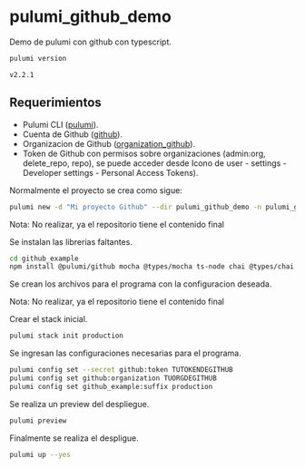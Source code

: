 # pulumi_github_demo

Demo de pulumi con github con typescript.

```sh
pulumi version
```

```shell
v2.2.1
```

## Requerimientos

* Pulumi CLI ([pulumi](https://www.pulumi.com/docs/reference/cli/)).
* Cuenta de Github ([github](https://github.com/)).
* Organizacion de Github ([organization_github](https://github.com/organizations/plan)).
* Token de Github con permisos sobre organizaciones (admin:org, delete_repo, repo), se puede acceder desde Icono de user - settings - Developer settings - Personal Access Tokens).

Normalmente el proyecto se crea como sigue:

```sh
pulumi new -d "Mi proyecto Github" --dir pulumi_github_demo -n pulumi_github_demo -s production -y typescript
```

Nota: No realizar, ya el repositorio tiene el contenido final

Se instalan las librerias faltantes.

```sh
cd github_example
npm install @pulumi/github mocha @types/mocha ts-node chai @types/chai
```

Se crean los archivos para el programa con la configuracion deseada.

Nota: No realizar, ya el repositorio tiene el contenido final

Crear el stack inicial.

```sh
pulumi stack init production
```

Se ingresan las configuraciones necesarias para el programa.

```sh
pulumi config set --secret github:token TUTOKENDEGITHUB
pulumi config set github:organization TUORGDEGITHUB
pulumi config set github_example:suffix production
```

Se realiza un preview del despliegue.

```sh
pulumi preview
```

Finalmente se realiza el despligue.

```sh
pulumi up --yes
```
